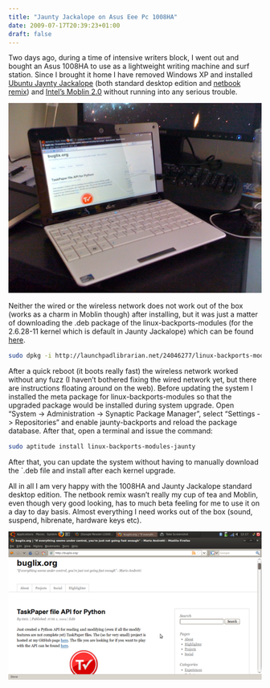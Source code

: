 ```yaml
---
title: "Jaunty Jackalope on Asus Eee Pc 1008HA"
date: 2009-07-17T20:39:23+01:00
draft: false
---
```


Two days ago, during a time of intensive writers block, I went out and bought an Asus 1008HA to use as a lightweight writing machine and surf station. Since I brought it home I have removed Windows XP and installed [Ubuntu Jaynty Jackalope](http://www.ubuntu.com/) (both standard desktop edition and [netbook remix](https://wiki.ubuntu.com/UNR)) and [Intel’s Moblin 2.0](http://moblin.org/documentation/test-drive-moblin) without running into any serious trouble.

![](/asus_eeepc_1008ha_ubuntu.jpg.webp)

Neither the wired or the wireless network does not work out of the box (works as a charm in Moblin though) after installing, but it was just a matter of downloading the .deb package of the linux-backports-modules (for the 2.6.28-11 kernel which is default in Jaunty Jackalope) which can be found [here](https://launchpad.net/ubuntu/jaunty/i386/linux-backports-modules-2.6.28-11-generic/2.6.28-11.11).

```bash
sudo dpkg -i http://launchpadlibrarian.net/24046277/linux-backports-modules-2.6.28-11-generic_2.6.28-11.11_i386.deb
```

After a quick reboot (it boots really fast) the wireless network worked without any fuzz (I haven’t bothered fixing the wired network yet, but there are instructions floating around on the web). Before updating the system I installed the meta package for linux-backports-modules so that the upgraded package would be installed during system upgrade. Open “System -> Administration -> Synaptic Package Manager”, select “Settings -> Repositories” and enable jaunty-backports and reload the package database. After that, open a terminal and issue the command:

```bash
sudo aptitude install linux-backports-modules-jaunty
```

After that, you can update the system without having to manually download the `.deb file and install after each kernel upgrade.

All in all I am very happy with the 1008HA and Jaunty Jackalope standard desktop edition. The netbook remix wasn’t really my cup of tea and Moblin, even though very good looking, has to much beta feeling for me to use it on a day to day basis. Almost everything I need works out of the box (sound, suspend, hibrenate, hardware keys etc).

![](/ubuntu-904-1008ha.png.webp)